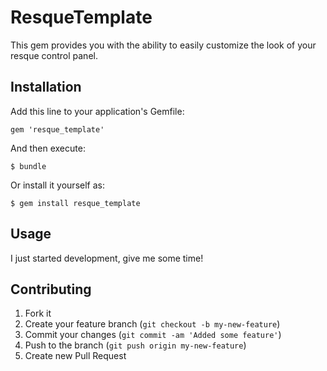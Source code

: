 # ResqueTemplate

This gem provides you with the ability to easily customize the look of 
your resque control panel.

## Installation

Add this line to your application's Gemfile:

    gem 'resque_template'

And then execute:

    $ bundle

Or install it yourself as:

    $ gem install resque_template

## Usage

I just started development, give me some time!

## Contributing

1. Fork it
2. Create your feature branch (`git checkout -b my-new-feature`)
3. Commit your changes (`git commit -am 'Added some feature'`)
4. Push to the branch (`git push origin my-new-feature`)
5. Create new Pull Request
